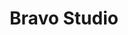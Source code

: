 ---
title: "Bravo Studio"
publishedAt: 2024-09-29
description: "A no-code tool to transform designs into fully functional iOS and Android apps."
slug: "bravo-studio"
isPublish: true
url: "https://bravostudio.app/"
---